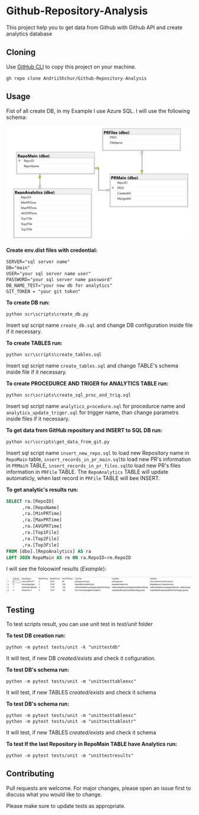 # Github-Repository-Analysis
This project help you to get data from Github with Github API and create analytics database

## Cloning

Use [GitHub CLI](https://git-scm.com/docs/git-clone) to copy this project on your machine.

```gh
gh repo clone AndriiShchur/Github-Repository-Analysis
```
## Usage
Fist of all create DB, in my Example I use Azure SQL.
I will use the following schema:

![alt text](https://github.com/AndriiShchur/Github-Repository-Analysis/blob/main/sql_queries/github_repo_db_diagram.JPG)

**Create  env.dist files with credential:**

```
SERVER="sql server name"
DB="main"
USER="your sql server name user"
PASSWORD="your sql server name password"
DB_NAME_TEST="your new db for analytics"
GIT_TOKEN = "your git token"
```

**To create DB run:**

```CMD
python scr\scripts\create_db.py
```
Insert sql script name `create_db.sql` and change DB configuration inside file if it necessary.

**To create TABLES run:**

```CMD
python scr\scripts\create_tables.sql
```
Insert sql script name `create_tables.sql` and change TABLE's schema inside file if it necessary.

**To create PROCEDURCE AND TRIGER for ANALYTICS TABLE run:**

```CMD
python scr\scripts\create_sql_proc_and_trig.sql
```
Insert sql script name `analytics_procedure.sql` for procedurce name and `analytics_update_triger.sql` for trigger name, than change parametrs inside files if it necessary.

**To get data from GitHub repository and INSERT to SQL DB run:**

```CMD
python scr\scripts\get_data_from_git.py
```
Insert sql script name `insert_new_repo.sql` to load new Repository name in `RepoMain` table, `insert_records_in_pr_main.sql`to load new PR's information in `PRMai`n TABLE,
`insert_records_in_pr_files.sql`to load new PR's files information in `PRFile` TABLE. The `RepoAnalytics` TABLE will update automaticly, when last record in `PRFile` TABLE will bee INSERT.

**To get analytic's results run:**

```SQL
SELECT ra.[RepoID]
      ,rm.[RepoName]
      ,ra.[MinPRTime]
      ,ra.[MaxPRTime]
      ,ra.[AVGPRTime]
      ,ra.[Top1File]
      ,ra.[Top2File]
      ,ra.[Top3File]
FROM [dbo].[RepoAnalytics] AS ra
LEFT JOIN RepoMain AS rm ON ra.RepoID=rm.RepoID
```
I will see the foloowinf results (*Example*):

![alt text](https://github.com/AndriiShchur/Github-Repository-Analysis/blob/main/sql_queries/results_exmp.JPG)

## Testing

To test scripts result, you can use unit test in *test/unit* folder

**To test DB creation run:**

```CMD
python -m pytest tests/unit -k "unittestdb"
```
It will test, if new DB *created/exists* and check it cofiguration.

**To test DB's schema run:**

```CMD
python -m pytest tests/unit -m "unittesttableexc"
```
It will test, if new TABLES *created/exists* and check it schema

**To test DB's schema run:**

```CMD
python -m pytest tests/unit -m "unittesttableexc"
python -m pytest tests/unit -m "unittesttablestr"
```
It will test, if new TABLES *created/exists* and check it schema

**To test If the last Repository in RepoMain TABLE have Analytics run:**

```CMD
python -m pytest tests/unit -m "unittestresults"
```
## Contributing
Pull requests are welcome. For major changes, please open an issue first to discuss what you would like to change.

Please make sure to update tests as appropriate.
